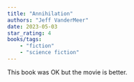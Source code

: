 ```yaml
---
title: "Annihilation"
authors: "Jeff VanderMeer"
date: 2023-05-03
star_rating: 4
books/tags:
    - "fiction"
    - "science fiction"
---
```


This book was OK but the movie is better.

<!--more-->